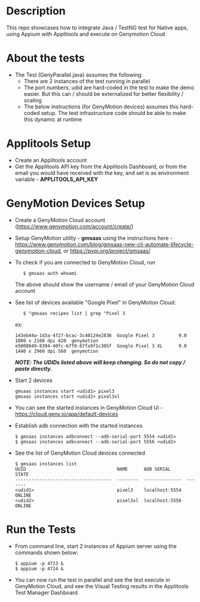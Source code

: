 # Description

This repo showcases how to integrate Java / TestNG test for Native apps, using Appium with Applitools and execute on Genymotion Cloud

# About the tests
* The Test (GenyParallel.java) assumes the following:
    * There are 2 instances of the test running in parallel
    * The port numbers, udid are hard-coded in the test to make the demo easier. But this can / should be externalized for better flexibility / scaling
    * The below instructions (for GenyMotion devices) assumes this hard-coded setup. The test infrastructure code should be able to make this dynamic at runtime

# Applitools Setup
* Create an Applitools account
* Get the Applitools API key from the Applitools Dashboard, or from the email you would have received with the key, and set is as environment variable - **APPLITOOLS_API_KEY**

# GenyMotion Devices Setup

* Create a GenyMotion Cloud account (https://www.genymotion.com/account/create/)
* Setup GenyMotion utility - **gmsaas** using the instructions here - https://www.genymotion.com/blog/gmsaas-new-cli-automate-lifecycle-genymotion-cloud, or https://pypi.org/project/gmsaas/
* To check if you are connected to GenyMotion Cloud, run

    ```    $ gmsaas auth whoami ``` 
    
    The above should show the username / email of your GenyMotion Cloud account
* See list of devices available "Google Pixel" in GenyMotion Cloud:

    ```    $ "gmsaas recipes list | grep "Pixel 3 ```

    ex:
    ```
    143eb44a-1d3a-4f27-bcac-3c40124e2836  Google Pixel 3         9.0        1080 x 2160 dpi 420  genymotion
    e5008049-8394-40fc-b7f8-87fa9f1c305f  Google Pixel 3 XL      9.0        1440 x 2960 dpi 560  genymotion
    ```
    
    **_NOTE: The UDIDs listed above will keep changing. So do not copy / paste directly._**
    
* Start 2 devices
    ```
    gmsaas instances start <udid1> pixel3
    gmsaas instances start <udid2> pixel3xl
    ```
* You can see the started instances in GenyMotion Cloud Ui - https://cloud.geny.io/app/default-devices
* Establish adb connection with the started instances
    ```
    $ gmsaas instances adbconnect --adb-serial-port 5554 <udid1>
    $ gmsaas instances adbconnect --adb-serial-port 5556 <udid2>
    ```
* See the list of GenyMotion Cloud devices connected 
    ```
    $ gmsaas instances list
    UUID                                  NAME      ADB SERIAL      STATE
    ------------------------------------  --------  --------------  -------
    <udid1>                               pixel3    localhost:5554  ONLINE
    <udid2>                               pixel3xl  localhost:5556  ONLINE
    ```


# Run the Tests
* From command line, start 2 instances of Appium server using the commands shown below:
    ``` 
    $ appium -p 4723 &
    $ appium -p 4724 & 
    ```
    
* You can now run the test in parallel and see the test execute in GenyMotion Cloud, and see the Visual Testing results in the Applitools Test Manager Dashboard
